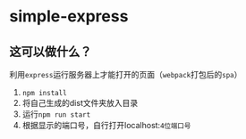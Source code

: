 # simple-express

## 这可以做什么？
利用`express`运行服务器上才能打开的页面（`webpack`打包后的`spa`）

1. `npm install`
2. 将自己生成的dist文件夹放入目录
3. 运行`npm run start`
4. 根据显示的端口号，自行打开localhost:`4位端口号`
